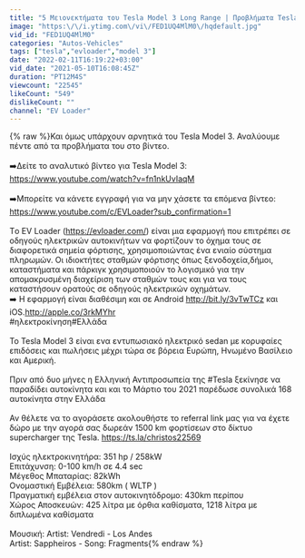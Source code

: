 ```yaml
---
title: "5 Μειονεκτήματα του Tesla Model 3 Long Range | Προβλήματα Tesla στους Ελληνικούς δρόμους"
image: "https:\/\/i.ytimg.com\/vi\/FED1UQ4MlM0\/hqdefault.jpg"
vid_id: "FED1UQ4MlM0"
categories: "Autos-Vehicles"
tags: ["tesla","evloader","model 3"]
date: "2022-02-11T16:19:22+03:00"
vid_date: "2021-05-10T16:08:45Z"
duration: "PT12M4S"
viewcount: "22545"
likeCount: "549"
dislikeCount: ""
channel: "EV Loader"
---
```

{% raw %}Και όμως υπάρχουν αρνητικά του Tesla Model 3. Αναλύουμε πέντε από τα προβλήματα του στο βίντεο.<br /><br />➡️Δείτε το αναλυτικό βίντεο για Tesla Model 3: <a rel="nofollow" target="blank" href="https://www.youtube.com/watch?v=fn1nkUvIaqM">https://www.youtube.com/watch?v=fn1nkUvIaqM</a><br /><br />➡️Μπορείτε να κάνετε εγγραφή για να μην χάσετε τα επόμενα βίντεο: <a rel="nofollow" target="blank" href="https://www.youtube.com/c/EVLoader?sub_confirmation=1">https://www.youtube.com/c/EVLoader?sub_confirmation=1</a><br /><br />Tο EV Loader (<a rel="nofollow" target="blank" href="https://evloader.com/​​​)">https://evloader.com/​​​)</a> είναι μια εφαρμογή που επιτρέπει σε οδηγούς ηλεκτρικών αυτοκινήτων να φορτίζουν το όχημα τους σε διαφορετικά σημεία φόρτισης, χρησιμοποιώντας ένα ενιαίο σύστημα πληρωμών. Οι ιδιοκτήτες σταθμών φόρτισης όπως ξενοδοχεία,δήμοι, καταστήματα και πάρκιγκ χρησιμοποιούν το λογισμικό για την απομακρυσμένη διαχείριση των σταθμών τους και για να τους καταστήσουν ορατούς σε οδηγούς ηλεκτρικών οχημάτων.<br />➡️ Η εφαρμογή είναι διαθέσιμη και σε Android <a rel="nofollow" target="blank" href="http://bit.ly/3vTwTCz​">http://bit.ly/3vTwTCz​</a> και iOS.<a rel="nofollow" target="blank" href="http://apple.co/3rkMYhr​">http://apple.co/3rkMYhr​</a><br />#ηλεκτροκίνηση​ #Ελλάδα<br /><br />Το Tesla Model 3 είναι ενα εντυπωσιακό ηλεκτρικό sedan με κορυφαίες επιδόσεις και πωλήσεις μέχρι τώρα σε βόρεια Ευρώπη, Ηνωμένο Βασίλειο και Αμερική. <br /><br />Πριν από δυο μήνες η Ελληνική Αντιπροσωπεία της #Tesla​ ξεκίνησε να παραδίδει αυτοκίνητα  και και το Μάρτιο του 2021 παρέδωσε συνολικά 168 αυτοκίνητα στην Ελλάδα<br /><br />Αν θέλετε να το αγοράσετε ακολουθήστε το referral link μας για να έχετε δώρο με την αγορά σας δωρεάν 1500 km φορτίσεων στο δίκτυο supercharger της Tesla. <a rel="nofollow" target="blank" href="https://ts.la/christos22569​">https://ts.la/christos22569​</a><br /><br />Ισχύς ηλεκτροκινητήρα: 351 hp / 258kW <br />Επιτάχυνση: 0-100 km/h σε 4.4 sec<br />Μέγεθος Μπαταρίας: 82kWh<br />Ονομαστική Εμβέλεια: 580km ( WLTP )<br />Πραγματική εμβέλεια στον αυτοκινητόδρομο: 430km περίπου<br />Χώρος Αποσκευών:  425 λίτρα με όρθια καθίσματα, 1218 λίτρα με διπλωμένα καθίσματα<br /><br />Μουσική:  Artist: Vendredi - Los Andes<br />                   Artist: Sappheiros - Song: Fragments{% endraw %}
